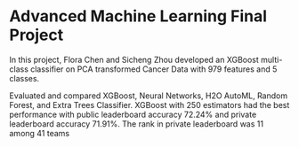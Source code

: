 # Advanced Machine Learning Final Project

In this project, Flora Chen and Sicheng Zhou developed an XGBoost multi-class classifier on PCA transformed Cancer Data with 979 features and 5 classes.

Evaluated and compared XGBoost, Neural Networks, H2O AutoML, Random Forest, and Extra Trees Classifier. XGBoost with 250 estimators had the best performance with public leaderboard accuracy 72.24% and private leaderboard accuracy 71.91%. The rank in private leaderboard was 11 among 41 teams
